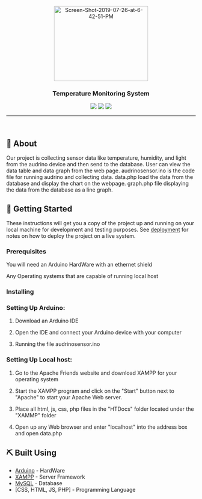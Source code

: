 <p align="center">
  <a href="" rel="noopener">
<a href="https://ibb.co/M65kGpB"><img width = "250" height = "200" src="https://i.ibb.co/WtpvPFV/Screen-Shot-2019-07-26-at-6-42-51-PM.png" alt="Screen-Shot-2019-07-26-at-6-42-51-PM" border="0"></a>
</p>

<h3 align="center">Temperature Monitoring System</h3>

<div align="center">

  <img src="https://img.shields.io/badge/license-MIT-yellow.svg?style=flat-square">
  <img src="https://img.shields.io/badge/downloads-0k-yellow.svg?style=flat-square">
  <img src="https://img.shields.io/badge/build-passing-yellow.svg?style=flat-square">

</div>

---

<p align="center"> 
    <br> 
</p>



## 🧐 About <a name = "about"></a>
Our project is collecting sensor data like temperature, humidity, and light from the audrino device and then send to the database. User can view the data table and data graph from the web page.
audrinosensor.ino is the code file for running audrino and collecting data. data.php load the data from the database and display the chart on the webpage. graph.php file displaying the data from the database as a line graph.

## 🏁 Getting Started <a name = "getting_started"></a>
These instructions will get you a copy of the project up and running on your local machine for development and testing purposes. See [deployment](#deployment) for notes on how to deploy the project on a live system.

### Prerequisites
You will need an Arduino HardWare with an ethernet shield

Any Operating systems that are capable of running local host


### Installing

### Setting Up Arduino:


1. Download an Arduino IDE

2. Open the IDE and connect your Arduino device with your computer

3. Running the file audrinosensor.ino


### Setting Up Local host:

1. Go to the Apache Friends website and download XAMPP for your operating system

2. Start the XAMPP program and click on the "Start" button next to "Apache" to start your Apache Web server.

3. Place all html, js, css, php files in the "HTDocs" folder located under the "XAMMP" folder

4. Open up any Web browser and enter "localhost" into the address box and open data.php

## ⛏️ Built Using <a name = "built_using"></a>
- [Arduino](https://www.arduino.cc/) - HardWare
- [XAMPP](https://www.apachefriends.org/index.html) - Server Framework
- [MySQL](https://dev.mysql.com/doc/index-connectors.html) - Database
- [CSS, HTML, JS, PHP] - Programming Language

